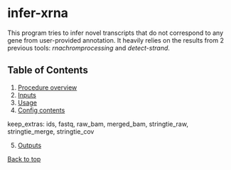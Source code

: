 <a name="head"></a>
# infer-xrna

This program tries to infer novel transcripts that do not correspond to any gene from user-provided annotation. It heavily relies on the results from 2 previous tools: *rnachromprocessing* and *detect-strand*.

## Table of Contents
1. [Procedure overview](#procedure)
2. [Inputs](#inputs)
3. [Usage](#usage)
4. [Config contents](#config)

keep_extras: ids, fastq, raw_bam, merged_bam, stringtie_raw, stringtie_merge, stringtie_cov

5. [Outputs](#outputs)


[Back to top](#head)
